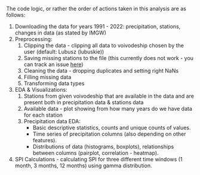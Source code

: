 The code logic, or rather the order of actions taken in this analysis are as follows:

1. Downloading the data for years 1991 - 2022: precipitation, stations, changes in data (as stated by IMGW)
2. Preprocessing:
    1. Clipping the data - clipping all data to voivodeship chosen by the user (default: Lubusz (lubuskie))
    2. Saving missing stations to the file (this currently does not work - you can track an issue [here](https://github.com/adis92202/precipitation_analysis/issues/10))
    3. Cleaning the data - dropping duplicates and setting right NaNs
    4. Filling missing data 
    5. Transforming data types    
3. EDA & Visualizations:
    1. Stations from given voivodeship that are available in the data and are present both in precipitation data & stations data
    2. Available data - plot showing from how many years do we have data for each station
    3. Precipitation data EDA:
        - Basic descriptive statistics, counts and unique counts of values.
        - Time series of precipitation columns (also depending on other features).
        - Distributions of data (histograms, boxplots), relationships between columns (pairplot, correlation - heatmap).
4. SPI Calculations - calculating SPI for three different time windows (1 month, 3 months, 12 months) using gamma distribution.

